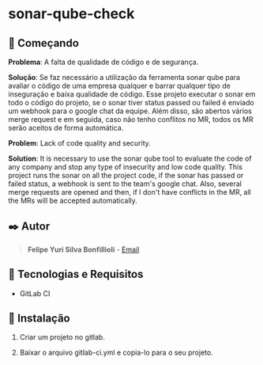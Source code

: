 # sonar-qube-check

## 🚀 Começando

**Problema**: A falta de qualidade de código e de segurança.

**Solução**: Se faz necessário a utilização da ferramenta sonar qube para avaliar o código de uma empresa qualquer e barrar qualquer tipo de inseguração e baixa qualidade de código. Esse projeto executar o sonar em todo o código do projeto, se o sonar tiver status passed ou failed é enviado um webhook para o google chat da equipe. Além disso, são abertos vários merge request e em seguida, caso não tenho conflitos no MR, todos os MR serão aceitos de forma automática.

**Problem**: Lack of code quality and security.

**Solution**: It is necessary to use the sonar qube tool to evaluate the code of any company and stop any type of insecurity and low code quality. This project runs the sonar on all the project code, if the sonar has passed or failed status, a webhook is sent to the team's google chat. Also, several merge requests are opened and then, if I don't have conflicts in the MR, all the MRs will be accepted automatically.

## ✒️ Autor
> **Felipe Yuri Silva Bonfillioli**  - [Email](felipys@gmail.com)


## 📌 Tecnologias e Requisitos
- GitLab CI

## 🔧 Instalação

1. Criar um projeto no gitlab.

2. Baixar o arquivo gitlab-ci.yml e copia-lo para o seu projeto.

